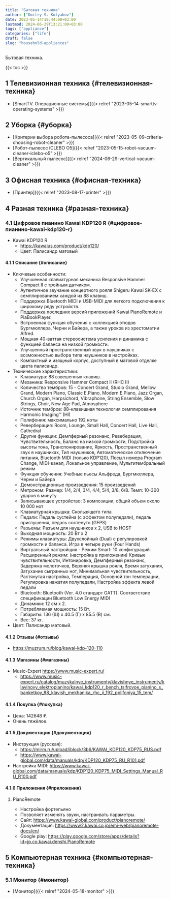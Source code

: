 ```yaml
---
title: "Бытовая техника"
author: ["Dmitry S. Kulyabov"]
date: 2023-05-14T19:44:00+03:00
lastmod: 2024-06-29T13:21:00+03:00
tags: ["appliance"]
categories: ["life"]
draft: false
slug: "household-appliances"
---
```


Бытовая техника.

<!--more-->

{{< toc >}}


## <span class="section-num">1</span> Телевизионная техника {#телевизионная-техника}

-   [SmartTV. Операционные системы]({{< relref "2023-05-14-smarttv-operating-systems" >}})


## <span class="section-num">2</span> Уборка {#уборка}

-   [Критерии выбора робота-пылесоса]({{< relref "2023-05-09-criteria-choosing-robot-cleaner" >}})
-   [Робот-пылесос iCLEBO O5]({{< relref "2023-05-15-robot-vacuum-cleaner-iclebo-o5" >}})
-   [Вертикальный пылесос]({{< relref "2024-06-29-vertical-vacuum-cleaner" >}})


## <span class="section-num">3</span> Офисная техника {#офисная-техника}

-   [Принтер]({{< relref "2023-08-17-printer" >}})


## <span class="section-num">4</span> Разная техника {#разная-техника}


### <span class="section-num">4.1</span> Цифровое пианино Kawai KDP120 R {#цифровое-пианино-kawai-kdp120-r}

-   Kawai KDP120 R
    -   <https://kawaius.com/product/kdp120/>
    -   Цвет: Палисандр матовый


#### <span class="section-num">4.1.1</span> Описание {#описание}

-   Ключевые особенности:
    -   Улучшенная клавиатурная механика Responsive Hammer Compact II с тройным датчиком.
    -   Аутентичное звучание концертного рояля Shigeru Kawai SK-EX с семплированием каждой из 88 клавиш.
    -   Поддержка Bluetooth MIDI и USB-MIDI для легкого подключения к широкому ряду устройств.
    -   Поддержка последних версий приложений Kawai PianoRemote и PiaBookPlayer.
    -   Встроенная функция обучения с коллекцией этюдов Бургмюллера, Черни и Байера, а также уроков из хрестоматии Alfred.
    -   Мощная 40-ваттая стереосистема усиления и динамика с функцией баланса на низкой громкости.
    -   Улучшенный пространственный звук в наушниках с возможностью выбора типа наушников в настройках.
    -   Компактный и изящный корпус, доступный в матовой отделке цвета палисандр.
-   Технические характеристики:
    -   Клавиатура: 88 взвешенных клавиш.
    -   Механика: Responsive Hammer Compact II (RHC II)
    -   Количество тембров: 15 - Concert Grand, Studio Grand, Mellow Grand, Modern Piano, Classic E.Piano, Modern E.Piano, Jazz Organ, Church Organ, Harpsichord, Vibraphone, String Ensemble, Slow Strings, Choir, New Age Pad, Atmosphere
    -   Источник тембров: 88-клавишная технология семплирования Harmonic Imaging™ (HI)
    -   Полифония: максимально 192 ноты
    -   Реверберация: Room, Lounge, Small Hall, Concert Hall, Live Hall, Cathedral
    -   Другие функции: Демпферный резонанс, Ревеберация, Чувствительность, Баланс на низкой громкости, Подстройка высоты тона, Транспонирование, Яркость, Пространственный звук в наушниках, Тип наушников, Автоматическое отключение питания, Bluetooth MIDI (только KDP120), Посыл номера Program Change, MIDI-канал, Локальное управление, Мультитембральный режим
    -   Функция обучения: Учебные пьесы Альфреда, Бургмюллера, Черни и Байера
    -   Демонстрационные произведения: 15 произведений
    -   Метроном: Размер: 1/4, 2/4, 3/4, 4/4, 5/4, 3/8, 6/8. Темп: 10-300 ударов в минуту
    -   Записывающее устройство: 3 композиции, общий объем около 10 000 нот
    -   Клавиатурная крышка: Скользящего типа
    -   Педали: Педаль сустейна (с эффектом полупедали), педаль приглушения, педаль состенуто (GFPS)
    -   Разъемы: Разъем для наушников х 2, USB to HOST
    -   Выходная мощность: 20 Вт х 2
    -   Режимы клавиатуры: Двухслойный (Dual) с регулировкой громкости и баланса. Игра в четыре руки (Four Hands)
    -   Виртуальный настройщик - Режим Smart: 10 конфигураций. Расширенный режим: (настройка в приложении) Кривые чувствительности, Интонировка, Демпферный резонанс, Задержка молоточков, Верхняя крышка рояля, Время затухания, Затухание сыгранных нот, Минимальная чувствительность, Растянутая настройка, Темперация, Основной тон темперации, Регулировка нажатия полупедали, Настройка эффекта левой педали
    -   Bluetooth: Bluetooth (Ver. 4.0 стандарт GATT). Соответствие спецификации Bluetooth Low Energy MIDI
    -   Динамики: 12 см х 2.
    -   Потребляемая мощность: 15 Вт.
    -   Габариты: 136 (Ш) х 40.5 (Г) х 85.5 (В) см.
    -   Вес: 37 кг.
-   Цвет: Палисандр матовый.


#### <span class="section-num">4.1.2</span> Отзывы {#отзывы}

-   <https://muzrum.ru/blog/kawai-kdp-120-110>


#### <span class="section-num">4.1.3</span> Магазины {#магазины}

-   Music-Expert <https://www.music-expert.ru/>
    -   <https://www.music-expert.ru/catalog/muzykalnye_instrumenty/klavishnye_instrumenty/klavinovy_elektropianino/kawai_kdp120_r_bench_tsifrovoe_pianino_s_banketkoy_88_klavish_mekhanika_rhc_ii_192_polifoniya_15_tem/>


#### <span class="section-num">4.1.4</span> Покупка {#покупка}

-   Цена: 142648 ₽.
-   Очень тяжёлое.


#### <span class="section-num">4.1.5</span> Документация {#документация}

-   Инструкция (русская):
    -   <https://mirm.ru/upload/iblock/3b6/KAWAI_KDP120_KDP75_RUS.pdf>
    -   <https://www.kawai-global.com/data/manuals/kdp/KDP120_KDP75_RU_R101.pdf>
-   Настройка MIDI: <https://www.kawai-global.com/data/manuals/kdp/KDP120_KDP75_MIDI_Settings_Manual_RU_R100.pdf>


#### <span class="section-num">4.1.6</span> Приложения {#приложения}

<!--list-separator-->

1.  PianoRemote

    -   Настройка фортепьяно
    -   Позволяет изменять звуки, настраивать параметры.
    -   Сайт: <https://www.kawai-global.com/product/pianoremote/>
    -   Документация: <https://www2.kawai.co.jp/emi-web/pianoremote-docs/en/>
    -   Google play: <https://play.google.com/store/apps/details?id=jp.co.kawai.denshi.PianoRemote>


## <span class="section-num">5</span> Компьютерная техника {#компьютерная-техника}


### <span class="section-num">5.1</span> Монитор {#монитор}

-   [Монитор]({{< relref "2024-05-18-monitor" >}})
